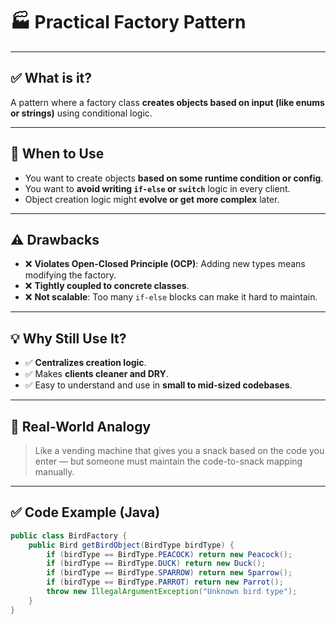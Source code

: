 # 🏭 Practical Factory Pattern

---

## ✅ What is it?

A pattern where a factory class **creates objects based on input (like enums or strings)** using conditional logic.

---

## 📌 When to Use

- You want to create objects **based on some runtime condition or config**.
- You want to **avoid writing `if-else` or `switch`** logic in every client.
- Object creation logic might **evolve or get more complex** later.

---

## ⚠️ Drawbacks

- ❌ **Violates Open-Closed Principle (OCP)**: Adding new types means modifying the factory.
- ❌ **Tightly coupled to concrete classes**.
- ❌ **Not scalable**: Too many `if-else` blocks can make it hard to maintain.

---

## 💡 Why Still Use It?

- ✅ **Centralizes creation logic**.
- ✅ Makes **clients cleaner and DRY**.
- ✅ Easy to understand and use in **small to mid-sized codebases**.

---

## 🧠 Real-World Analogy

> Like a vending machine that gives you a snack based on the code you enter — but someone must maintain the code-to-snack mapping manually.

---

## ✅ Code Example (Java)

```java
public class BirdFactory {
    public Bird getBirdObject(BirdType birdType) {
        if (birdType == BirdType.PEACOCK) return new Peacock();
        if (birdType == BirdType.DUCK) return new Duck();
        if (birdType == BirdType.SPARROW) return new Sparrow();
        if (birdType == BirdType.PARROT) return new Parrot();
        throw new IllegalArgumentException("Unknown bird type");
    }
}
